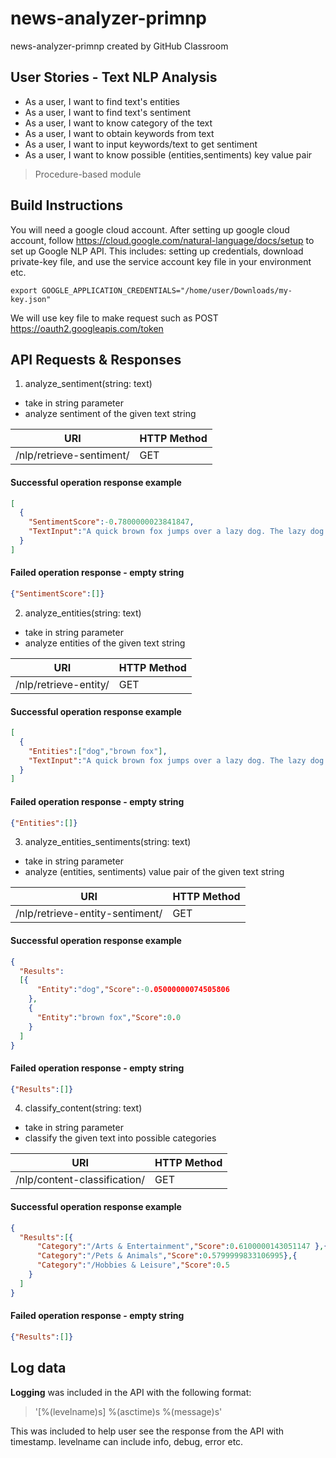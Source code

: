 # news-analyzer-primnp
news-analyzer-primnp created by GitHub Classroom


## User Stories - Text NLP Analysis
* As a user, I want to find text's entities
* As a user, I want to find text's sentiment
* As a user, I want to know category of the text
* As a user, I want to obtain keywords from text
* As a user, I want to input keywords/text to get sentiment
* As a user, I want to know possible (entities,sentiments) key value pair

> Procedure-based module

## Build Instructions
You will need a google cloud account. After setting up google cloud account, follow https://cloud.google.com/natural-language/docs/setup to set up Google NLP API. This includes: setting up credentials, download private-key file, and use the service account key file in your environment etc.
```
export GOOGLE_APPLICATION_CREDENTIALS="/home/user/Downloads/my-key.json"
```
We will use key file to make request such as POST https://oauth2.googleapis.com/token

## API Requests & Responses

1. analyze_sentiment(string: text)
  * take in string parameter
  * analyze sentiment of the given text string

URI  | HTTP Method
------------- | -------------
/nlp/retrieve-sentiment/<text>  | GET

#### Successful operation response example
```JSON
[
  {
    "SentimentScore":-0.7800000023841847,
    "TextInput":"A quick brown fox jumps over a lazy dog. The lazy dog then disappear mysteriously."
  }
]
```
#### Failed operation response - empty string
```JSON
{"SentimentScore":[]}
```

2. analyze_entities(string: text)
  * take in string parameter
  * analyze entities of the given text string

  URI  | HTTP Method
  ------------- | -------------
  /nlp/retrieve-entity/<text> | GET

#### Successful operation response example
```JSON
[
  {
    "Entities":["dog","brown fox"],
    "TextInput":"A quick brown fox jumps over a lazy dog. The lazy dog then disappear mysteriously."
  }
]
```
#### Failed operation response - empty string
```JSON
{"Entities":[]}
```

3. analyze_entities_sentiments(string: text)
  * take in string parameter
  * analyze (entities, sentiments) value pair of the given text string

URI  | HTTP Method
------------- | -------------
/nlp/retrieve-entity-sentiment/<text>  | GET

#### Successful operation response example
```JSON
{
  "Results":
  [{
      "Entity":"dog","Score":-0.05000000074505806
    },
    {
      "Entity":"brown fox","Score":0.0
    }
  ]
}

```
#### Failed operation response - empty string
```JSON
{"Results":[]}
```

4. classify_content(string: text)
  * take in string parameter
  * classify the given text into possible categories

URI  | HTTP Method
------------- | -------------
/nlp/content-classification/<text> | GET

#### Successful operation response example
```JSON
{
  "Results":[{
      "Category":"/Arts & Entertainment","Score":0.6100000143051147 },{
      "Category":"/Pets & Animals","Score":0.5799999833106995},{
      "Category":"/Hobbies & Leisure","Score":0.5
    }
  ]
}
```
#### Failed operation response - empty string
```JSON
{"Results":[]}
```


## Log data
**Logging** was included in the API with the following format:
> '[%(levelname)s] %(asctime)s %(message)s'

This was included to help user see the response from the API with timestamp. levelname can include info, debug, error etc.
